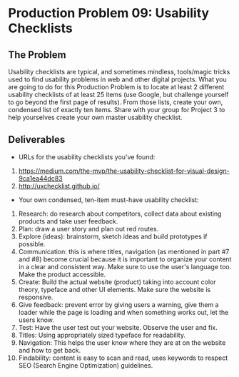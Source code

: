 # Production Problem 09: Usability Checklists

## The Problem

Usability checklists are typical, and sometimes mindless, tools/magic tricks used to find usability problems in web and other digital projects. What you are going to do for this Production Problem is to locate at least 2 different usability checklists of at least 25 items (use Google, but challenge yourself to go beyond the first page of results). From those lists, create your own, condensed list of exactly ten items. Share with your group for Project 3 to help yourselves create your own master usability checklist.

## Deliverables

* URLs for the usability checklists you've found:

1. https://medium.com/the-mvp/the-usability-checklist-for-visual-design-9ca1ea44dc83
2. http://uxchecklist.github.io/
* Your own condensed, ten-item must-have usability checklist:

1.	Research: do research about competitors, collect data about existing products and take user feedback.
2.	Plan: draw a user story and plan out red routes.
3.	Explore (ideas): brainstorm, sketch ideas and build prototypes if possible.
4.	Communication: this is where titles, navigation (as mentioned in part #7 and #8) become crucial because it is important to organize your content in a clear and consistent way. Make sure to use the user's language too. Make the product accessible.
5.	Create: Build the actual website (product) taking into account color theory, typeface and other UI elements. Make sure the website is responsive.
6.	Give feedback: prevent error by giving users a warning, give them a loader while the page is loading and when something works out, let the users know.
7.	Test: Have the user test out your website. Observe the user and fix.
8.	Titles: Using appropriately sized typeface for readability.  
9.	Navigation: This helps the user know where they are at on the website and how to get back.
10.	Findability: content is easy to scan and read, uses keywords to respect SEO (Search Engine Optimization) guidelines.
